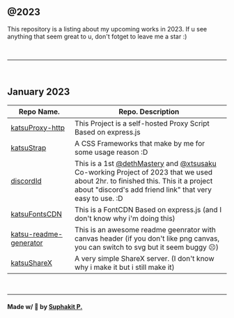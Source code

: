 ## @2023

This repository is a listing about my upcoming works in 2023. If u see anything that seem great to u, don't fotget to leave me a star :)

<br />
<hr />
<br />

## January 2023
|Repo Name.|Repo. Description|
|---------------|------------------------------|
|[katsuProxy-http](https://github.com/dethMastery/katsuProxy-http)|This Project is a self-hosted Proxy Script Based on express.js|
|[katsuStrap](https://dethmastery.github.io/katsuStrap/)|A CSS Frameworks that make by me for some usage reason :D|
|[discordId](https://did.000198.xyz/)|This is a 1st [@dethMastery](https://github.com/dethmastery) and [@xtsusaku](https://github.com/xtsusaku) Co-working Project of 2023 that we used about 2hr. to finished this. This it a project about "discord's add friend link" that very easy to use. :D|
|[katsuFontsCDN](https://cdn.katsuragi.cyou)|This is a FontCDN Based on express.js (and I don't know why i'm doing this)|
|[katsu-readme-generator](https://github.com/dethMastery/katsu-readme-gen/)|This is an awesome readme geenrator with canvas header (if you don't like png canvas, you can switch to svg but it seem buggy ☹️)|
|[katsuShareX](https://github.com/katsuShareX)|A very simple ShareX server. (I don't know why i make it but i still make it)|

<br />
<hr />

#### Made w/ 🤍 by [Suphakit P.](https://suphakit.net/)
